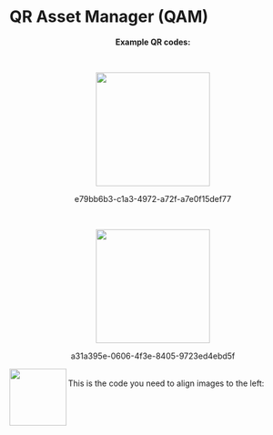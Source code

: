 # QR Asset Manager (QAM)

<p align="center"><b>Example QR codes:</b></p>
<br>
<p align="center"><img width="200" height="200" src="https://anw42.github.io/qam/examples/e79bb6b3-c1a3-4972-a72f-a7e0f15def77.png"></p>
<p align="center">e79bb6b3-c1a3-4972-a72f-a7e0f15def77</p>
<br>
<p align="center"><img width="200" height="200" src="https://anw42.github.io/qam/examples/a31a395e-0606-4f3e-8405-9723ed4ebd5f.png"></p>
<p align="center">a31a395e-0606-4f3e-8405-9723ed4ebd5f</p>


<img align="left" width="100" height="100" src="http://www.fillmurray.com/100/100">

<br>This is the code you need to align images to the left:
